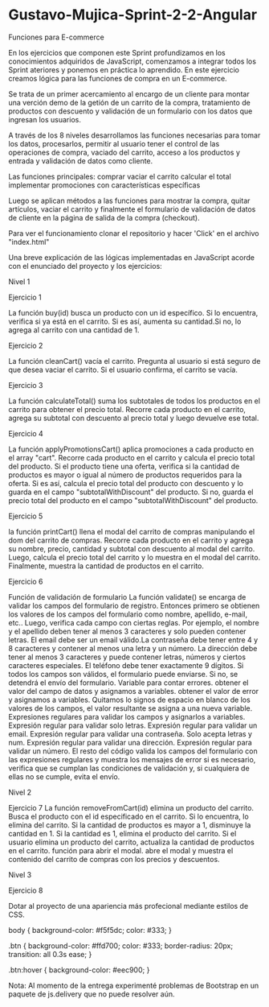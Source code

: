 # Gustavo-Mujica-Sprint-2-2-Angular
Funciones para E-commerce

En los ejercicios que componen este Sprint profundizamos en los conocimientos adquiridos de JavaScript, comenzamos a integrar todos los Sprint ateriores y ponemos en práctica lo aprendido. 
En este ejercicio creamos lógica para las funciones de compra en un E-commerce. 

Se trata de un primer acercamiento al encargo de un cliente para montar una verción demo de la getión de un carrito de la compra, tratamiento de productos con descuento y validación de un formulario con los datos que ingresan los usuarios. 

A través de los 8 niveles desarrollamos las funciones necesarias para tomar los datos, procesarlos, permitir al usuario tener el control de las operaciones de compra, vaciado del carrito, acceso a los productos y entrada y validación de datos como cliente. 

Las funciones principales: comprar
                           vaciar el carrito
                           calcular el total
                           implementar promociones con características específicas
                           
Luego se aplican métodos a las funciones para mostrar la compra, quitar artículos, vaciar el carrito y finalmente el formulario de validación de datos de cliente en la página de salida de la compra (checkout).

Para ver el funcionamiento clonar el repositorio y hacer 'Click' en el archivo "index.html"

Una breve explicación de las lógicas implementadas en JavaScript acorde con el enunciado del proyecto y los ejercicios:

 Nivel 1 

 Ejercicio 1

 La función buy(id) busca un producto con un id específico. Si lo encuentra, verifica si ya está en el carrito. Si es así,
 aumenta su cantidad.Si no, lo agrega al carrito con una cantidad de 1.

 Ejercicio 2

 La función cleanCart() vacía el carrito. Pregunta al usuario si está seguro de que desea vaciar el carrito.
 Si el usuario confirma, el carrito se vacía.

 Ejercicio 3

 La función calculateTotal() suma los subtotales de todos los productos en el carrito para obtener el precio total. 
 Recorre cada producto en el carrito, agrega su subtotal con descuento al precio total y luego devuelve ese total.

 Ejercicio 4

 La función applyPromotionsCart() aplica promociones a cada producto en el array "cart".
 Recorre cada producto en el carrito y calcula el precio total del producto. Si el producto tiene una oferta,
 verifica si la cantidad de productos es mayor o igual al número de productos requeridos para la oferta. Si es así,
 calcula el precio total del producto con descuento y lo guarda en el campo "subtotalWithDiscount" del producto.
 Si no, guarda el precio total del producto en el campo "subtotalWithDiscount" del producto.

 Ejercicio 5

 la función printCart() llena el modal del carrito de compras manipulando el dom del carrito de compras.
 Recorre cada producto en el carrito y agrega su nombre, precio, cantidad y subtotal con descuento al modal del carrito.
 Luego, calcula el precio total del carrito y lo muestra en el modal del carrito.
 Finalmente, muestra la cantidad de productos en el carrito.

 Ejercicio 6

 Función de validación de formulario
 La función validate() se encarga de validar los campos del formulario de registro.
 Entonces primero se obtienen los valores de los campos del formulario como nombre, apellido, e-mail, etc..
 Luego, verifica cada campo con ciertas reglas. Por ejemplo, el nombre y el apellido deben tener al menos 3 caracteres y solo
 pueden contener letras. El email debe ser un email válido.La contraseña debe tener entre 4 y 8 caracteres y contener al
 menos una letra y un número. La dirección debe tener al menos 3 caracteres y puede contener letras, números y ciertos
 caracteres especiales. El teléfono debe tener exactamente 9 dígitos.
 Si todos los campos son válidos, el formulario puede enviarse. Si no, se detendrá el envío del formulario.
 Variable para contar errores.
 obtener el valor del campo de datos y asignamos a variables. 
 obtener el valor de error y asignamos a variables.
 Quitamos lo signos de espacio en blanco de los valores de los campos,
 el valor resultante se asigna a una nueva variable.
 Expresiones regulares para validar los campos y asignarlos a variables.
 Expresión regular para validar solo letras.
 Expresión regular para validar un email.
 Expresión regular para validar una contraseña. Solo acepta letras y num.
 Expresión regular para validar una dirección.
 Expresión regular para validar un número.
 El resto del código valida los campos del formulario con las expresiones regulares y 
 muestra los mensajes de error si es necesario, verifica que se cumplan las condiciones de
 validación y, si cualquiera de ellas no se cumple, evita el envío.


 Nivel 2

 Ejercicio 7
 La función removeFromCart(id) elimina un producto del carrito. Busca el producto con el id especificado en el carrito.
 Si lo encuentra, lo elimina del carrito.
 Si la cantidad de productos es mayor a 1, disminuye la cantidad en 1. Si la cantidad es 1, elimina el producto del carrito.
 Si el usuario elimina un producto del carrito, actualiza la cantidad de productos en el carrito.
 función para abrir el modal. abre el modal y muestra el contenido del carrito de compras con los precios y descuentos.


 Nivel 3 

 Ejercicio 8

 Dotar al proyecto de una apariencia más profecional mediante estilos de CSS.

body {
    background-color: #f5f5dc; 
    color: #333; 
}


.btn {
    background-color: #ffd700; 
    color: #333; 
    border-radius: 20px; 
    transition: all 0.3s ease;
}


.btn:hover {
    background-color: #eec900; 
}

Nota: Al momento de la entrega experimenté problemas de Bootstrap en un paquete de js.delivery que no puede resolver aún.